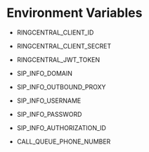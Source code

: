 # Environment Variables
- RINGCENTRAL_CLIENT_ID
- RINGCENTRAL_CLIENT_SECRET
- RINGCENTRAL_JWT_TOKEN

- SIP_INFO_DOMAIN
- SIP_INFO_OUTBOUND_PROXY
- SIP_INFO_USERNAME
- SIP_INFO_PASSWORD
- SIP_INFO_AUTHORIZATION_ID

- CALL_QUEUE_PHONE_NUMBER
